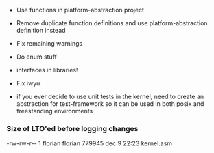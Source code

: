 - Use functions in platform-abstraction project
- Remove duplicate function definitions and use platform-abstraction definition instead
- Fix remaining warnings
- Do enum stuff
- interfaces in libraries!
- Fix iwyu

- if you ever decide to use unit tests in the kernel, need to create an abstraction for test-framework so it can be used in both posix and freestanding environments

### Size of LTO'ed before logging changes

-rw-rw-r-- 1 florian florian 779945 dec 9 22:23 kernel.asm
